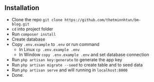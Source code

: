 ## Installation

- Clone the repo `git clone https://github.com/thetminnhtun/bm-blog.git`
- `cd` into project folder
- Run `composer install`
- Create database
- Copy `.env.example` to `.env` or run command
    - In Linux `cp .env.example .env`
    - In Window `copy .env.example .env` and set database connection
- Run `php artisan key:generate` to generate the app key
- Run `php artisan migrate --seed` to create table and to seed data
- Run `php artisan serve` and will running in `localhost:8000`
- Done. 
